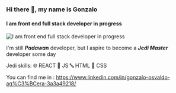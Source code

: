### Hi there 👋, my name is Gonzalo
#### I am front end full stack developer in progress
![I am front end full stack developer in progress](https://fontmeme.com/permalink/210804/b78e32dd59010f47fe838864ea6439a8.png)

I'm still ***Padawan*** developer, but I aspire to become a ***Jedi Master*** developer some day

 Jedi skills:   🌐 REACT
                🔄 JS 
                🔤 HTML 
                🎨 CSS

You can find me in : https://www.linkedin.com/in/gonzalo-osvaldo-ag%C3%BCera-3a3a49218/




